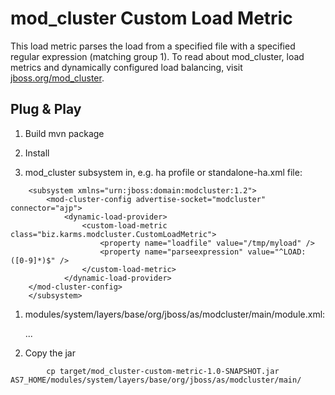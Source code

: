 mod_cluster Custom Load Metric
==============================

This load metric parses the load from a specified file with a specified regular expression (matching group 1).
To read about mod_cluster, load metrics and dynamically configured load balancing, visit [jboss.org/mod_cluster](http://www.jboss.org/mod_cluster).

Plug & Play
-----------

 1. Build 
    mvn package

 1. Install
   1. mod_cluster subsystem in, e.g. ha profile or standalone-ha.xml file:
```
    <subsystem xmlns="urn:jboss:domain:modcluster:1.2">
        <mod-cluster-config advertise-socket="modcluster" connector="ajp">
            <dynamic-load-provider>
                <custom-load-metric class="biz.karms.modcluster.CustomLoadMetric">
                    <property name="loadfile" value="/tmp/myload" />
                    <property name="parseexpression" value="^LOAD: ([0-9]*)$" />
                </custom-load-metric>  
            </dynamic-load-provider>
    </mod-cluster-config>
    </subsystem>
```
  1. modules/system/layers/base/org/jboss/as/modcluster/main/module.xml:
  
        <resources>
            ...
            <resource-root path="mod_cluster-custom-metric-1.0-SNAPSHOT.jar"/>
        </resources>


  1. Copy the jar
```
        cp target/mod_cluster-custom-metric-1.0-SNAPSHOT.jar AS7_HOME/modules/system/layers/base/org/jboss/as/modcluster/main/
```

